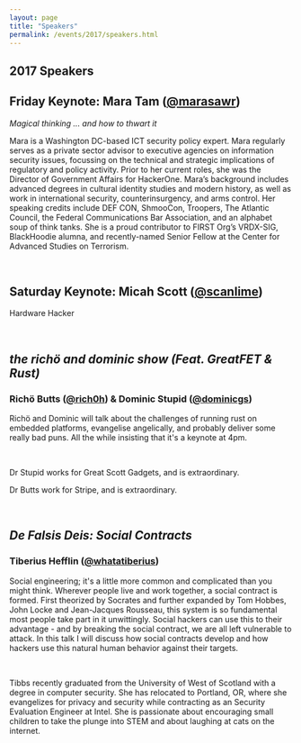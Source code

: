 ```yaml
---
layout: page
title: "Speakers"
permalink: /events/2017/speakers.html
--- 
```


## 2017 Speakers

## <a name="MaraTam">Friday Keynote: Mara Tam</a> ([@marasawr](https://twitter.com/marasawr))

*Magical thinking ... and how to thwart it*

Mara is a Washington DC-based ICT security policy expert. Mara regularly serves as a private sector advisor to executive agencies on information security issues, focussing on the technical and strategic implications of regulatory and policy activity. Prior to her current roles, she was the Director of Government Affairs for HackerOne. Mara’s background includes advanced degrees in cultural identity studies and modern history, as well as work in international security, counterinsurgency, and arms control. Her speaking credits include DEF CON, ShmooCon, Troopers, The Atlantic Council, the Federal Communications Bar Association, and an alphabet soup of think tanks. She is a proud contributor to FIRST Org’s VRDX-SIG, BlackHoodie alumna, and recently-named Senior Fellow at the Center for Advanced Studies on Terrorism.

&nbsp;

## <a name="Micah Scott">Saturday Keynote: Micah Scott</a> ([@scanlime](https://twitter.com/scanlime))

Hardware Hacker

&nbsp;

## <a name="RichoDominic">*the richö and dominic show (Feat. GreatFET & Rust)*</a>

### Richö Butts ([@rich0h](https://twitter.com/rich0h)) & Dominic Stupid ([@dominicgs](https://twitter.com/dominicgs))
 
Richö and Dominic will talk about the challenges of running rust on embedded platforms, evangelise angelically, and probably deliver some really bad puns. All the while insisting that it's a keynote at 4pm.

&nbsp;

Dr Stupid works for Great Scott Gadgets, and is extraordinary.

Dr Butts work for Stripe, and is extraordinary.

&nbsp;

## <a name="TiberiusHefflin">*De Falsis Deis: Social Contracts*</a>

### Tiberius Hefflin ([@whatatiberius](https://twitter.com/whatatiberius))

Social engineering; it's a little more common and complicated than you might think. Wherever people live and work together, a social contract is formed. First theorized by Socrates and further expanded by Tom Hobbes, John Locke and Jean-Jacques Rousseau, this system is so fundamental most people take part in it unwittingly. Social hackers can use this to their advantage - and by breaking the social contract, we are all left vulnerable to attack. In this talk I will discuss how social contracts develop and how hackers use this natural human behavior against their targets.

&nbsp;

Tibbs recently graduated from the University of West of Scotland with a degree in computer security. She has relocated to Portland, OR, where she evangelizes for privacy and security while contracting as an Security Evaluation Engineer at Intel. She is passionate about encouraging small children to take the plunge into STEM and about laughing at cats on the internet.

&nbsp;
